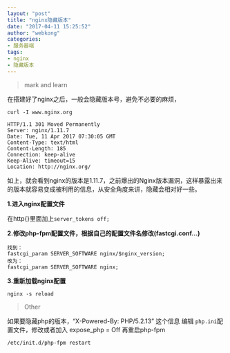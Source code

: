 ```yaml
---
layout: "post"
title: "nginx隐藏版本"
date: "2017-04-11 15:25:52"
author: "webkong"
categories:
- 服务器端
tags:
- nginx
- 隐藏版本
---
```


>mark and learn


在搭建好了nginx之后，一般会隐藏版本号，避免不必要的麻烦，

<!-- more -->
```
curl -I www.nginx.org

```
```
HTTP/1.1 301 Moved Permanently
Server: nginx/1.11.7
Date: Tue, 11 Apr 2017 07:30:05 GMT
Content-Type: text/html
Content-Length: 185
Connection: keep-alive
Keep-Alive: timeout=15
Location: http://nginx.org/
```

如上，就会看到nginx的版本是1.11.7，之前爆出的Nginx版本漏洞，这样暴露出来的版本就容易变成被利用的信息，从安全角度来讲，隐藏会相对好一些。

**1.进入nginx配置文件**

在http{}里面加上`server_tokens off;`

**2.修改php-fpm配置文件，根据自己的配置文件名修改(fastcgi.conf...)**

```
找到：
fastcgi_param SERVER_SOFTWARE nginx/$nginx_version;
改为：
fastcgi_param SERVER_SOFTWARE nginx;
```
**3.重新加载nginx配置**

```
nginx -s reload
```
>Other

如果要隐藏php的版本，“X-Powered-By: PHP/5.2.13” 这个信息
编辑 `php.ini`配置文件，修改或者加入 expose_php = Off
再重启php-fpm

```
/etc/init.d/php-fpm restart
```
